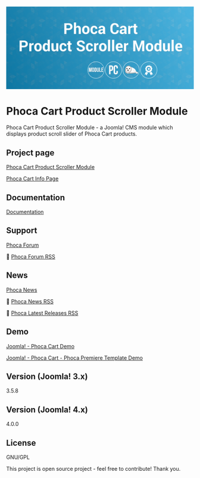 



![Phoca Cart Product Scroller Module](https://github.com/PhocaCz/PhocaCartProductScrollerModule/blob/master/mod_phocacart_product_scroller.png?raw=true)

# Phoca Cart Product Scroller Module



Phoca Cart Product Scroller Module - a Joomla! CMS module which displays product scroll slider of Phoca Cart products.



## Project page

[Phoca Cart Product Scroller Module](https://www.phoca.cz/phoca-cart-product-scroller-module)

[Phoca Cart Info Page](https://www.phoca.cz/project/phocacart-joomla-ecommerce)



## Documentation

[Documentation](https://www.phoca.cz/documentation/category/133-phoca-cart-product-scroller-module)





## Support

[Phoca Forum](https://www.phoca.cz/forum)

:bell: [Phoca Forum RSS](https://www.phoca.cz/forum/app.php/feed)



## News

[Phoca News](https://www.phoca.cz/news)

:bell: [Phoca News RSS](https://www.phoca.cz/news?format=feed&type=rss)

:bell: [Phoca Latest Releases RSS](https://www.phoca.cz/download/feed/111?format=feed&type=rss)



## Demo

[Joomla! - Phoca Cart Demo](https://www.phoca.cz/phocacartdemo/)

[Joomla! - Phoca Cart - Phoca Premiere Template Demo](https://www.phoca.cz/phocacartdemo/premiere/)



## Version (Joomla! 3.x)

3.5.8

## Version (Joomla! 4.x)

4.0.0



## License

GNU/GPL



This project is open source project - feel free to contribute! Thank you.

